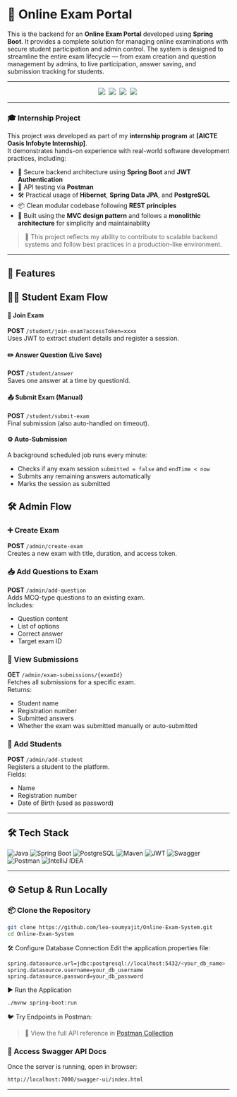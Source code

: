 # 🧠 Online Exam Portal

This is the backend for an **Online Exam Portal** developed using **Spring Boot**. It provides a complete solution for managing online examinations with secure student participation and admin control.
The system is designed to streamline the entire exam lifecycle — from exam creation and question management by admins, to live participation, answer saving, and submission tracking for students.

---


<div align="center">
  <img src="https://img.shields.io/badge/engineered-with%20precision-9cf?style=for-the-badge&logo=target" />&nbsp;
  <img src="https://img.shields.io/badge/runs%20on-coffee%20%26%20late%20nights-ff69b4?style=for-the-badge&logo=buymeacoffee" />&nbsp;
  <img src="https://img.shields.io/badge/debugged%20with-patience-orange?style=for-the-badge&logo=bugatti" />&nbsp;
  <img src="https://img.shields.io/badge/made%20for-learners-blueviolet?style=for-the-badge&logo=bookstack" />&nbsp;
</div>


---

### 🎓 Internship Project

This project was developed as part of my **internship program** at **[AICTE Oasis Infobyte Internship]**.  
It demonstrates hands-on experience with real-world software development practices, including:

- 🔐 Secure backend architecture using **Spring Boot** and **JWT Authentication**
- 🧪 API testing via **Postman**
- 🛠️ Practical usage of **Hibernet**, **Spring Data JPA**, and **PostgreSQL**
- 📦 Clean modular codebase following **REST principles**
- 🧩 Built using the **MVC design pattern** and follows a **monolithic architecture** for simplicity and maintainability

> 📌 This project reflects my ability to contribute to scalable backend systems and follow best practices in a production-like environment.

---

## 🚀 Features

## 🧑‍🎓 Student Exam Flow

#### 🔗 Join Exam
**POST** `/student/join-exam?accessToken=xxxx`  
Uses JWT to extract student details and register a session.

#### ✏️ Answer Question (Live Save)
**POST** `/student/answer`  
Saves one answer at a time by questionId.

#### 📤 Submit Exam (Manual)
**POST** `/student/submit-exam`  
Final submission (also auto-handled on timeout).

#### ⚙️ Auto-Submission
A background scheduled job runs every minute:
- Checks if any exam session `submitted = false` and `endTime < now`
- Submits any remaining answers automatically
- Marks the session as submitted


## 🛠️ Admin Flow

### ➕ Create Exam
**POST** `/admin/create-exam`  
Creates a new exam with title, duration, and access token.

### 📥 Add Questions to Exam
**POST** `/admin/add-question`  
Adds MCQ-type questions to an existing exam.  
Includes:
- Question content
- List of options
- Correct answer
- Target exam ID

### 📄 View Submissions
**GET** `/admin/exam-submissions/{examId}`  
Fetches all submissions for a specific exam.  
Returns:
- Student name
- Registration number
- Submitted answers
- Whether the exam was submitted manually or auto-submitted

### 👤 Add Students  
**POST** `/admin/add-student`  
Registers a student to the platform.  
Fields:
- Name  
- Registration number  
- Date of Birth (used as password)  


---

## 🛠️ Tech Stack

![Java](https://img.shields.io/badge/Java-ED8B00?style=for-the-badge&logo=openjdk&logoColor=white)
![Spring Boot](https://img.shields.io/badge/Spring_Boot-6DB33F?style=for-the-badge&logo=spring-boot&logoColor=white)
![PostgreSQL](https://img.shields.io/badge/PostgreSQL-4169E1?style=for-the-badge&logo=postgresql&logoColor=white)
![Maven](https://img.shields.io/badge/Maven-C71A36?style=for-the-badge&logo=apachemaven&logoColor=white)
![JWT](https://img.shields.io/badge/JWT-black?style=for-the-badge&logo=JSON%20web%20tokens)
![Swagger](https://img.shields.io/badge/Swagger-85EA2D?style=for-the-badge&logo=swagger&logoColor=black)
![Postman](https://img.shields.io/badge/Postman-FF6C37?style=for-the-badge&logo=postman&logoColor=white)
![IntelliJ IDEA](https://img.shields.io/badge/IntelliJ_IDEA-000000?style=for-the-badge&logo=intellij-idea&logoColor=white)


---

## ⚙️ Setup & Run Locally

### 📦 Clone the Repository

```bash
git clone https://github.com/leo-soumyajit/Online-Exam-System.git
cd Online-Exam-System
```
🛠 Configure Database Connection
Edit the application.properties file:
```bash
spring.datasource.url=jdbc:postgresql://localhost:5432/<your_db_name>
spring.datasource.username=your_db_username
spring.datasource.password=your_db_password
```
▶ Run the Application
```bash
./mvnw spring-boot:run
```

🐦 Try Endpoints in Postman:
> 🔗 View the full API reference in [Postman Collection](https://www.postman.com/newsly-0222/workspace/online-exam-portal)


### 📄 Access Swagger API Docs
Once the server is running, open in browser:
```bash
http://localhost:7000/swagger-ui/index.html
```
---
